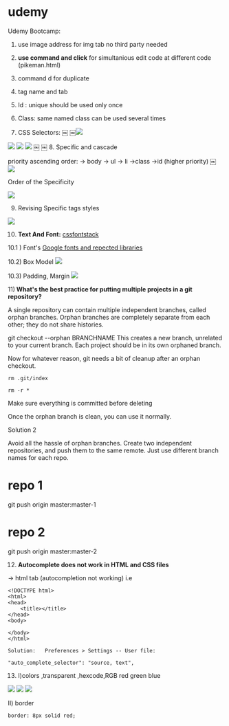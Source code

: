 # udemy


Udemy Bootcamp:

1. use image address for img tab no third party needed
2. <b>use command and click</b> for simultanious edit code at different code (pikeman.html)
3. command d for duplicate
4. tag name and tab 
5. Id : unique should be used only once 
6. Class: same named class  can be used several times  

7. CSS Selectors:
￼
￼<img src="http://res.cloudinary.com/duqwfkttw/image/upload/v1497339031/Screen_Shot_2017-06-12_at_11.46.21_PM_ry8tqt.png">
<img src="http://res.cloudinary.com/duqwfkttw/image/upload/v1497339031/Screen_Shot_2017-06-12_at_11.46.21_PM_ry8tqt.png">
<img src="http://res.cloudinary.com/duqwfkttw/image/upload/v1497339030/Screen_Shot_2017-06-12_at_11.46.04_PM_kh5ias.png">
<img src="http://res.cloudinary.com/duqwfkttw/image/upload/v1497339035/Screen_Shot_2017-06-12_at_11.45.25_PM_vispfg.png">
￼
￼
8. Specific and cascade

priority ascending order:
-> body
-> ul
-> li
->class
->id  (higher priority)
￼
<img src="http://res.cloudinary.com/duqwfkttw/image/upload/v1497339344/Screen_Shot_2017-06-13_at_12.16.38_AM_uj8wew.png">

Order of the Specificity

<img src="http://res.cloudinary.com/duqwfkttw/image/upload/v1497340219/Screen_Shot_2017-06-13_at_12.49.51_AM_tw3a5h.png">

9) Revising Specific tags styles

<img src="http://res.cloudinary.com/duqwfkttw/image/upload/v1497344210/Screen_Shot_2017-06-13_at_1.56.26_AM_wwvqiv.png">

10) <b>Text And Font:</b>
<a href="http://www.cssfontstack.com/">cssfontstack</a>

10.1 )  Font's
<a href="https://fonts.google.com/">Google fonts and repected libraries</a>

  10.2) Box Model
  <img src="http://res.cloudinary.com/duqwfkttw/image/upload/v1497389606/Screen_Shot_2017-06-13_at_2.32.51_PM_wck1dl.png">

  10.3) Padding, Margin
  <img src="http://res.cloudinary.com/duqwfkttw/image/upload/v1497389941/Screen_Shot_2017-06-13_at_2.38.41_PM_jclvkn.png">
  

11)<b> What's the best practice for putting multiple projects in a git repository?</b>

A single repository can contain multiple independent branches, called orphan branches. Orphan branches are completely separate from each other; they do not share histories.

git checkout --orphan BRANCHNAME
This creates a new branch, unrelated to your current branch. Each project should be in its own orphaned branch.

Now for whatever reason, git needs a bit of cleanup after an orphan checkout.
~~~
rm .git/index

rm -r *
~~~
Make sure everything is committed before deleting

Once the orphan branch is clean, you can use it normally.

Solution 2

Avoid all the hassle of orphan branches. Create two independent repositories, and push them to the same remote. Just use different branch names for each repo.

# repo 1
git push origin master:master-1

# repo 2
git push origin master:master-2

12) <b>Autocomplete does not work in HTML and CSS files</b>

-> html tab (autocompletion not working) 
i.e 
~~~
<!DOCTYPE html>
<html>
<head>
	<title></title>
</head>
<body>

</body>
</html>

Solution:   Preferences > Settings -- User file:

"auto_complete_selector": "source, text",

~~~

13) I)colors ,transparent ,hexcode,RGB red green blue

<img src="http://res.cloudinary.com/duqwfkttw/image/upload/v1502871323/Screen_Shot_2017-08-16_at_1_11_48_AM_k9mfmt.webp">
<img src="http://res.cloudinary.com/duqwfkttw/image/upload/v1502871319/Screen_Shot_2017-08-16_at_1_11_29_AM_ifptdj.webp">
<img src="http://res.cloudinary.com/duqwfkttw/image/upload/v1502871314/Screen_Shot_2017-08-16_at_1_11_01_AM_fjqtfc.webp">

II) border

~~~
border: 8px solid red;

~~~
